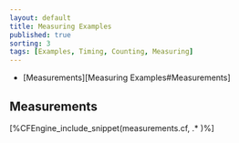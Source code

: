 ```yaml
---
layout: default
title: Measuring Examples
published: true
sorting: 3
tags: [Examples, Timing, Counting, Measuring]
---
```


* [Measurements][Measuring Examples#Measurements]

## Measurements

[%CFEngine_include_snippet(measurements.cf, .* )%]
